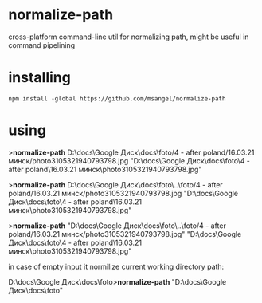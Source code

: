 # normalize-path
cross-platform command-line util for normalizing path, might be useful in command pipelining

# installing
    npm install -global https://github.com/msangel/normalize-path
    
    
# using

\>**normalize-path** D:\\docs\\Google Диск\\docs\\foto/4 - after poland/16.03.21 минск/photo3105321940793798.jpg
"D:\\docs\\Google Диск\\docs\\foto\\4 - after poland\\16.03.21 минск\\photo3105321940793798.jpg"

\>**normalize-path** D:\\docs\\Google Диск\\docs\\foto\\..\\foto/4 - after poland/16.03.21 минск/photo3105321940793798.jpg
"D:\\docs\\Google Диск\\docs\\foto\\4 - after poland\\16.03.21 минск\\photo3105321940793798.jpg"

\>**normalize-path** "D:\\docs\\Google Диск\\docs\\foto\\..\\foto/4 - after poland/16.03.21 минск/photo3105321940793798.jpg"
"D:\\docs\\Google Диск\\docs\\foto\\4 - after poland\\16.03.21 минск\\photo3105321940793798.jpg"

in case of empty input it normilize current working directory path:

D:\\docs\\Google Диск\\docs\\foto>**normalize-path**
"D:\\docs\\Google Диск\\docs\\foto"
